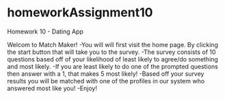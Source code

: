 # homeworkAssignment10
Homework 10 - Dating App

Welcom to Match Maker!
-You will will first visit the home page. By clicking the start button that will take you to the survey. 
-The survey consists of 10 questions based off of your likelihood of least likely to agree/do something and most likely. 
-If you are least likely to do one of the prompted questions then answer with a 1, that makes 5 most likely!
-Based off your survey results you will be matched with one of the profiles in our system who answered most like you!
-Enjoy!
